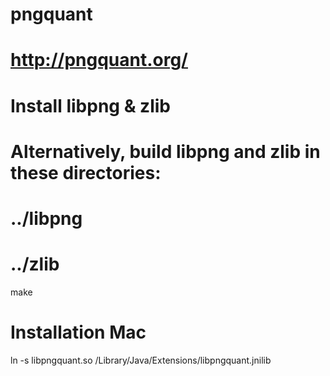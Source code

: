 # pngquant
#
# http://pngquant.org/

# Install libpng & zlib
#
# Alternatively, build libpng and zlib in these directories:
# ../libpng
# ../zlib

make

# Installation Mac
ln -s libpngquant.so /Library/Java/Extensions/libpngquant.jnilib


